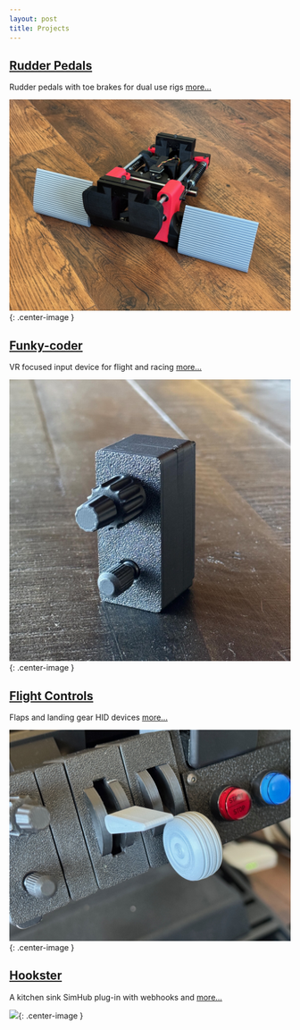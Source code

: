 ```yaml
---
layout: post
title: Projects
---
```


## [Rudder Pedals](/projects/rudder-pedals)

Rudder pedals with toe brakes for dual use rigs [more...](/projects/rudder-pedals)

![](/assets/pedals/IMG_1098.JPG){: .center-image }

## [Funky-coder](/projects/funky-coder)

VR focused input device for flight and racing [more...](/projects/funky-coder)

![](/assets/fc/fc1.jpg){: .center-image }

## [Flight Controls](/projects/flight-controls)

Flaps and landing gear HID devices [more...](/projects/flight-controls)

![](/assets/fc/fc2.jpg){: .center-image }

## [Hookster](https://github.com/stuart11n/Hookster)

A kitchen sink SimHub plug-in with webhooks and [more...](https://github.com/stuart11n/Hookster)

![](https://private-user-images.githubusercontent.com/779029/408722296-44c4ed73-1414-4a52-b677-e7e9d45e4271.png?jwt=eyJhbGciOiJIUzI1NiIsInR5cCI6IkpXVCJ9.eyJpc3MiOiJnaXRodWIuY29tIiwiYXVkIjoicmF3LmdpdGh1YnVzZXJjb250ZW50LmNvbSIsImtleSI6ImtleTUiLCJleHAiOjE3NDAwODEzODgsIm5iZiI6MTc0MDA4MTA4OCwicGF0aCI6Ii83NzkwMjkvNDA4NzIyMjk2LTQ0YzRlZDczLTE0MTQtNGE1Mi1iNjc3LWU3ZTlkNDVlNDI3MS5wbmc_WC1BbXotQWxnb3JpdGhtPUFXUzQtSE1BQy1TSEEyNTYmWC1BbXotQ3JlZGVudGlhbD1BS0lBVkNPRFlMU0E1M1BRSzRaQSUyRjIwMjUwMjIwJTJGdXMtZWFzdC0xJTJGczMlMkZhd3M0X3JlcXVlc3QmWC1BbXotRGF0ZT0yMDI1MDIyMFQxOTUxMjhaJlgtQW16LUV4cGlyZXM9MzAwJlgtQW16LVNpZ25hdHVyZT00M2YyMWM4ZjZiZTJmZWFkZDg1MzU1ZDNiZTE5ZWYyM2I3YjRlZjU2MThiMTU2NWM3NjczOGY4OWE1MTc0MGYyJlgtQW16LVNpZ25lZEhlYWRlcnM9aG9zdCJ9.z1Ie0Ev8sZmxEB3hkvHTFv4t8GFb05qFQS1LS7UZbvY){: .center-image }

